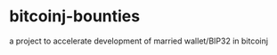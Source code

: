 bitcoinj-bounties
=================

a project to accelerate development of married wallet/BIP32 in bitcoinj
